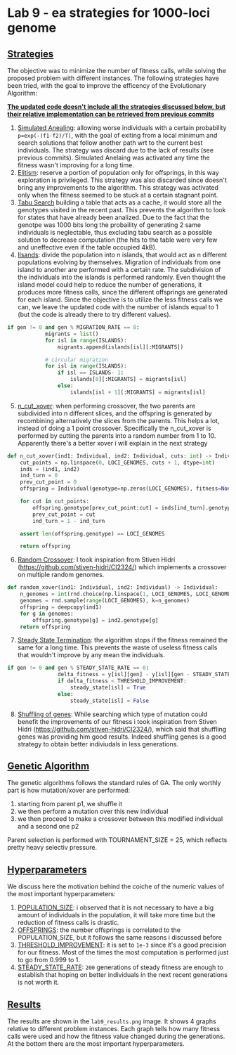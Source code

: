 # Lab 9 - ea strategies for 1000-loci genome

## <u>Strategies</u>
The objective was to minimize the number of fitness calls, while solving the proposed problem with different instances.
The following strategies have been tried, with the goal to improve the efficency of the Evolutionary Algorithm:

**<u>The updated code doesn't include all the strategies discussed below, but their relative implementation can be retrieved from previous commits</u>**
1. <u>Simulated Anealing</u>: allowing worse individuals with a certain probability `p=exp(-(f1-f2)/T)`, with the goal of exiting from a local minimum and search solutions that follow another path wrt to the current best individuals. The strategy was discard due to the lack of results (see previous commits). Simulated Anelaing was activated any time the fitness wasn't improving for a long time.
2. <u>Elitism</u>: reserve a portion of population only for offsprings, in this way exploration is privileged. This strategy was also discarded since doesn't bring any improvements to the algorithm. This strategy was activated only when the fitness seemed to be stuck at a certain stagnant point.
3. <u>Tabu Search</u> building a table that acts as a cache, it would store all the genotypes visited in the recent past. This prevents the algorithm to look for states that have already been analized. Due to the fact that the genotpe was 1000 bits long the probaility of generating 2 same individuals is neglectable, thus excluding tabu search as a possible solution to decrease computation (the hits to the table were very few and uneffective even if the table occupied 4kB).
4. <u>Ilsands</u>: divide the population into n islands, that would act as n different populations evolving by themselves. Migration of individuals from one island to another are performed with a certain rate. The subdivision of the individuals into the islands is performed randomly. Even thought the island model could help to reduce the number of generations, it produces more fitness calls, since the different offsprings are generated for each island. Since the objective is to utilize the less fitness calls we can, we leave the updated code with the number of islands equal to 1 (but the code is already there to try different values).
```py
if gen != 0 and gen % MIGRATION_RATE == 0:
            migrants = list()
            for isl in range(ISLANDS):
                migrants.append(islands[isl][:MIGRANTS])

            # circular migration
            for isl in range(ISLANDS):
                if isl == ISLANDS- 1:
                    islands[0][:MIGRANTS] = migrants[isl]
                else:
                    islands[isl + 1][:MIGRANTS] = migrants[isl]
```
5. <u>n_cut_xover</u>: when performing crossover, the two parents are subdivided into n different slices, and the offspring is generated by recombining alternatively the slices from the parents. This helps a lot, instead of doing a 1 point crossover. Specifically the n_cut_xover is performed by cutting the parents into a random number from 1 to 10. Apparently there's a better xover i will explain in the next strategy
```py
def n_cut_xover(ind1: Individual, ind2: Individual, cuts: int) -> Individual:
    cut_points = np.linspace(0, LOCI_GENOMES, cuts + 1, dtype=int)
    inds = (ind1, ind2)
    ind_turn = 0
    prev_cut_point = 0
    offspring = Individual(genotype=np.zeros(LOCI_GENOMES), fitness=None)

    for cut in cut_points:
        offspring.genotype[prev_cut_point:cut] = inds[ind_turn].genotype[prev_cut_point:cut]
        prev_cut_point = cut
        ind_turn = 1 - ind_turn

    assert len(offspring.genotype) == LOCI_GENOMES

    return offspring
```
6. <u>Random Crossover</u>: I took inspiration from Stiven Hidri (https://github.com/stiven-hidri/CI2324/) which implements a crossover on multiple random genomes.
```py
def random_xover(ind1: Individual, ind2: Individual) -> Individual:
    n_genomes = int(rnd.choice(np.linspace(1, LOCI_GENOMES, LOCI_GENOMES)))
    genomes = rnd.sample(range(LOCI_GENOMES), k=n_genomes)
    offspring = deepcopy(ind1)
    for g in genomes:
        offspring.genotype[g] = ind2.genotype[g] 
    return offspring
``` 
7. <u>Steady State Termination</u>: the algorithm stops if the fitness remained the same for a long time. This prevents the waste of useless fitness calls that wouldn't improve by any mean the individuals.
```py
if gen != 0 and gen % STEADY_STATE_RATE == 0:
                delta_fitness = y[isl][gen] - y[isl][gen - STEADY_STATE_RATE]
                if delta_fitness < THRESHOLD_IMPROVEMENT:
                    steady_state[isl] = True
                else:
                    steady_state[isl] = False
```
8. <u>Shuffling of genes</u>: While searching which type of mutation could benefit the improvements of our fitness i took inspiration from Stiven Hidri (https://github.com/stiven-hidri/CI2324/), which said that shuffling genes was providing him good results. Indeed shuffling genes is a good strategy to obtain better indiviudals in less generations.

## <u>Genetic Algorithm</u>
The genetic algorithms follows the standard rules of GA. The only worthly part is how mutation/xover are performed:

1. starting from parent p1, we shuffle it
2. we then perform a mutation over this new individual
3. we then proceed to make a crossover between this modified individual and a second one p2

Parent selection is performed with TOURNAMENT_SIZE = 25, which reflects pretty heavy selectiv pressure.

## <u>Hyperparameters</u>
We discuss here the motivation behind the coiche of the numeric values of the most important hyperparameters:
1. <u>POPULATION_SIZE</u>: i observed that it is not necessary to have a big amount of individuals in the population, it will take more time but the reduction of fitness calls is drastic.
2. <u>OFFSPRINGS</u>: the number offsprings is correlated to the POPULATION_SIZE, but it follows the same reasons i discussed before
3. <u>THRESHOLD_IMPROVEMENT</u>: it is set to `1e-3` since it's a good precision for our fitness. Most of the times the most computation is performed just to go from 0.999 to 1.
4. <u>STEADY_STATE_RATE</u>: `200` generations of steady fitness are enough to establish that hoping on better individuals in the next recent generations is not worth it.

## <u>Results</u>
The results are shown in the `lab9_results.png` image. It shows 4 graphs relative to different problem instances. Each graph tells how many fitness calls were used and how the fitness value changed during the generations. At the bottom there are the most important hyperparameters. 